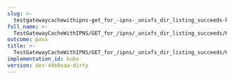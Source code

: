 ```yaml
---
slug: >-
  testgatewaycachewithipns-get_for_-ipns-_unixfs_dir_listing_succeeds-header_x-ipfs-roots
full_name: >-
  TestGatewayCacheWithIPNS/GET_for_/ipns/_unixfs_dir_listing_succeeds/Header_X-Ipfs-Roots
outcome: pass
title: >-
  TestGatewayCacheWithIPNS/GET_for_/ipns/_unixfs_dir_listing_succeeds/Header_X-Ipfs-Roots
implementation_id: kubo
version: dev-44b0eaa-dirty
---
```


